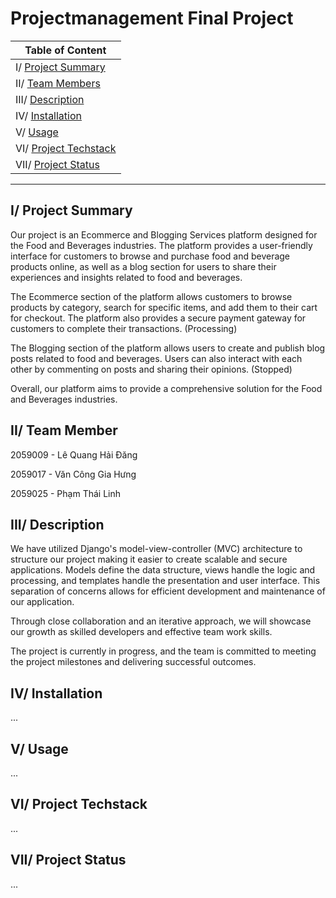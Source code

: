 # Projectmanagement Final Project

| Table of Content |
| --- |
| I/ [Project Summary](#project-summary) |
| II/ [Team Members](#team-members) |
| III/ [Description](#description) |
| IV/ [Installation](#installation) |
| V/ [Usage](#usage) |
| VI/ [Project Techstack](#project-techstack) |
| VII/ [Project Status](#project-status) |
_____

## I/ <a id='project-summary'></a>Project Summary

Our project is an Ecommerce and Blogging Services platform designed for the Food and Beverages industries. The platform provides a user-friendly interface for customers to browse and purchase food and beverage products online, as well as a blog section for users to share their experiences and insights related to food and beverages.

The Ecommerce section of the platform allows customers to browse products by category, search for specific items, and add them to their cart for checkout. The platform also provides a secure payment gateway for customers to complete their transactions. (Processing)

The Blogging section of the platform allows users to create and publish blog posts related to food and beverages. Users can also interact with each other by commenting on posts and sharing their opinions. (Stopped)

Overall, our platform aims to provide a comprehensive solution for the Food and Beverages industries.

## II/ <a id='team-members'></a>Team Member
 
2059009 - Lê Quang Hải Đăng

2059017 - Văn Công Gia Hưng

2059025 - Phạm Thái Linh
 

## III/ <a id='description'></a>Description

We have utilized Django's model-view-controller (MVC) architecture to structure our project making it easier to create scalable and secure applications. Models define the data structure, views handle the logic and processing, and templates handle the presentation and user interface. This separation of concerns allows for efficient development and maintenance of our application.

Through close collaboration and an iterative approach, we will showcase our growth as skilled developers and effective team work skills.

The project is currently in progress, and the team is committed to meeting the project milestones and delivering successful outcomes.

## IV/ <a id='installation'></a>Installation
...

## V/ <a id='usage'></a>Usage

...

## <a id='project-techstack'></a>VI/ Project Techstack

...

## <a id='project-status'></a>VII/ Project Status

...
